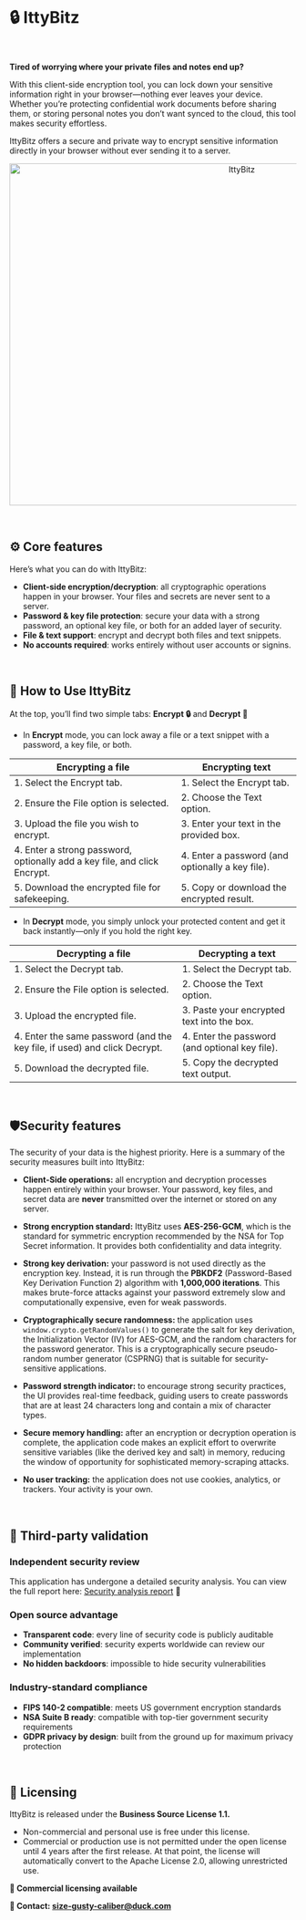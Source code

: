 # 🔒 IttyBitz

<br/>

**Tired of worrying where your private files and notes end up?**

With this client-side encryption tool, you can lock down your sensitive information right in your browser—nothing ever leaves your device. 
Whether you’re protecting confidential work documents before sharing them, or storing personal notes you don’t want synced to the cloud, this tool makes security effortless.

IttyBitz offers a secure and private way to encrypt sensitive information directly in your browser without ever sending it to a server.

<p align=center>
<img width="800" height="600" alt="IttyBitz" src="https://github.com/user-attachments/assets/fe1b2557-649d-418c-8902-52bd0d5c537a" />
</p>

<br/>

## ⚙️ Core features

Here’s what you can do with IttyBitz:
- **Client-side encryption/decryption**: all cryptographic operations happen in your browser. Your files and secrets are never sent to a server.
- **Password & key file protection**: secure your data with a strong password, an optional key file, or both for an added layer of security.
- **File & text support**: encrypt and decrypt both files and text snippets.
- **No accounts required**: works entirely without user accounts or signins.

<br/>

## 🥤 How to Use IttyBitz

At the top, you’ll find two simple tabs:  **Encrypt 🔒**  and **Decrypt 🔑**

- In **Encrypt** mode, you can lock away a file or a text snippet with a password, a key file, or both.

| Encrypting a file | Encrypting text |
|---	|---	|
|	1.	Select the Encrypt tab.|	1.	Select the Encrypt tab.|   	
|	2.	Ensure the File option is selected.	|	2.	Choose the Text option.|
|	3.	Upload the file you wish to encrypt.|	3.	Enter your text in the provided box.|
|	4.	Enter a strong password, optionally add a key file, and click Encrypt. |	4.	Enter a password (and optionally a key file).|
|	5.	Download the encrypted file for safekeeping.|	5.	Copy or download the encrypted result.|

- In **Decrypt** mode, you simply unlock your protected content and get it back instantly—only if you hold the right key.

| Decrypting a file | Decrypting a text |
|---	|---	|
|	1.	Select the Decrypt tab.|	1.	Select the Decrypt tab.|   	
|	2.	Ensure the File option is selected.|	2.	Choose the Text option.|
|	3.	Upload the encrypted file.|		3.	Paste your encrypted text into the box.|
|	4.	Enter the same password (and the key file, if used) and click Decrypt.|		4.	Enter the password (and optional key file).|
|	5.	Download the decrypted file.|	5.	Copy the decrypted text output.|

<br/>

## 🛡️Security features

The security of your data is the highest priority. Here is a summary of the security measures built into IttyBitz:

- **Client-Side operations:** all encryption and decryption processes happen entirely within your browser. Your password, key files, and secret data are **never** transmitted over the internet or stored on any server.

- **Strong encryption standard:** IttyBitz uses **AES-256-GCM**, which is the standard for symmetric encryption recommended by the NSA for Top Secret information. It provides both confidentiality and data integrity.
- **Strong key derivation:** your password is not used directly as the encryption key. Instead, it is run through the **PBKDF2** (Password-Based Key Derivation Function 2) algorithm with **1,000,000 iterations**. This makes brute-force attacks against your password extremely slow and computationally expensive, even for weak passwords.
- **Cryptographically secure randomness:** the application uses `window.crypto.getRandomValues()` to generate the salt for key derivation, the Initialization Vector (IV) for AES-GCM, and the random characters for the password generator. This is a cryptographically secure pseudo-random number generator (CSPRNG) that is suitable for security-sensitive applications.
- **Password strength indicator:** to encourage strong security practices, the UI provides real-time feedback, guiding users to create passwords that are at least 24 characters long and contain a mix of character types.
- **Secure memory handling:** after an encryption or decryption operation is complete, the application code makes an explicit effort to overwrite sensitive variables (like the derived key and salt) in memory, reducing the window of opportunity for sophisticated memory-scraping attacks.
- **No user tracking:** the application does not use cookies, analytics, or trackers. Your activity is your own.

<br/>

## 🔬 Third-party validation

### **Independent security review**
This application has undergone a detailed security analysis. You can view the full report here: [Security analysis report](https://claude.ai/public/artifacts/f4bb6437-1130-4fd3-bc56-74b2399274f9) 🔗

### **Open source advantage**
- **Transparent code**: every line of security code is publicly auditable
- **Community verified**: security experts worldwide can review our implementation
- **No hidden backdoors**: impossible to hide security vulnerabilities

### **Industry-standard compliance**
- **FIPS 140-2 compatible**: meets US government encryption standards
- **NSA Suite B ready**: compatible with top-tier government security requirements
- **GDPR privacy by design**: built from the ground up for maximum privacy protection

<br/>

## 📜 Licensing

IttyBitz is released under the **Business Source License 1.1.**
- Non-commercial and personal use is free under this license.
- Commercial or production use is not permitted under the open license until 4 years after the first release. At that point, the license will automatically convert to the Apache License 2.0, allowing unrestricted use.

**🔑 Commercial licensing available**

**📧 Contact: size-gusty-caliber@duck.com**
